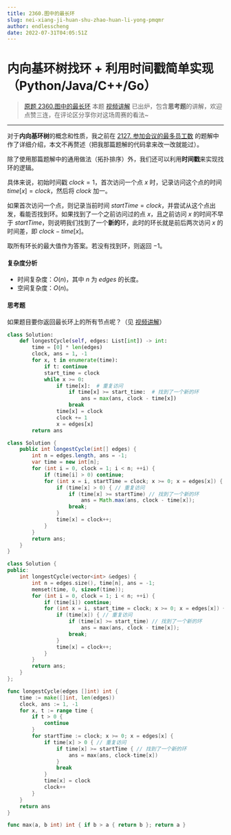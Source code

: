 ```yaml
---
title: 2360.图中的最长环
slug: nei-xiang-ji-huan-shu-zhao-huan-li-yong-pmqmr
author: endlesscheng
date: 2022-07-31T04:05:51Z
---
```

# 内向基环树找环 + 利用时间戳简单实现（Python/Java/C++/Go）
 
> [原题 2360.图中的最长环](https://leetcode.cn/problems/longest-cycle-in-a-graph)
本题 [视频讲解](https://www.bilibili.com/video/BV1Ba411N78j) 已出炉，包含**思考题**的讲解，欢迎点赞三连，在评论区分享你对这场周赛的看法~

---

对于**内向基环树**的概念和性质，我之前在 [2127. 参加会议的最多员工数](https://leetcode.cn/problems/maximum-employees-to-be-invited-to-a-meeting/solution/nei-xiang-ji-huan-shu-tuo-bu-pai-xu-fen-c1i1b/) 的题解中作了详细介绍，本文不再赘述（把我那篇题解的代码拿来改一改就能过）。

除了使用那篇题解中的通用做法（拓扑排序）外，我们还可以利用**时间戳**来实现找环的逻辑。

具体来说，初始时间戳 $\textit{clock}=1$，首次访问一个点 $x$ 时，记录访问这个点的时间 $\textit{time}[x]=\textit{clock}$，然后将 $\textit{clock}$ 加一。

如果首次访问一个点，则记录当前时间 $\textit{startTime}=\textit{clock}$，并尝试从这个点出发，看能否找到环。如果找到了一个之前访问过的点 $x$，且之前访问 $x$ 的时间不早于 $\textit{startTime}$，则说明我们找到了一个**新的**环，此时的环长就是前后两次访问 $x$ 的时间差，即 $\textit{clock}-\textit{time}[x]$。

取所有环长的最大值作为答案。若没有找到环，则返回 $-1$。

#### 复杂度分析

- 时间复杂度：$O(n)$，其中 $n$ 为 $\textit{edges}$ 的长度。
- 空间复杂度：$O(n)$。

#### 思考题

如果题目要你返回最长环上的所有节点呢？（见 [视频讲解](https://www.bilibili.com/video/BV1Ba411N78j)）

```py [sol1-Python3]
class Solution:
    def longestCycle(self, edges: List[int]) -> int:
        time = [0] * len(edges)
        clock, ans = 1, -1
        for x, t in enumerate(time):
            if t: continue
            start_time = clock
            while x >= 0:
                if time[x]:  # 重复访问
                    if time[x] >= start_time:  # 找到了一个新的环
                        ans = max(ans, clock - time[x])
                    break
                time[x] = clock
                clock += 1
                x = edges[x]
        return ans
```

```java [sol1-Java]
class Solution {
    public int longestCycle(int[] edges) {
        int n = edges.length, ans = -1;
        var time = new int[n];
        for (int i = 0, clock = 1; i < n; ++i) {
            if (time[i] > 0) continue;
            for (int x = i, startTime = clock; x >= 0; x = edges[x]) {
                if (time[x] > 0) { // 重复访问
                    if (time[x] >= startTime) // 找到了一个新的环
                        ans = Math.max(ans, clock - time[x]);
                    break;
                }
                time[x] = clock++;
            }
        }
        return ans;
    }
}
```

```cpp [sol1-C++]
class Solution {
public:
    int longestCycle(vector<int> &edges) {
        int n = edges.size(), time[n], ans = -1;
        memset(time, 0, sizeof(time));
        for (int i = 0, clock = 1; i < n; ++i) {
            if (time[i]) continue;
            for (int x = i, start_time = clock; x >= 0; x = edges[x]) {
                if (time[x]) { // 重复访问
                    if (time[x] >= start_time) // 找到了一个新的环
                        ans = max(ans, clock - time[x]);
                    break;
                }
                time[x] = clock++;
            }
        }
        return ans;
    }
};
```

```go [sol1-Go]
func longestCycle(edges []int) int {
	time := make([]int, len(edges))
	clock, ans := 1, -1
	for x, t := range time {
		if t > 0 {
			continue
		}
		for startTime := clock; x >= 0; x = edges[x] {
			if time[x] > 0 { // 重复访问
				if time[x] >= startTime { // 找到了一个新的环
					ans = max(ans, clock-time[x])
				}
				break
			}
			time[x] = clock
			clock++
		}
	}
	return ans
}

func max(a, b int) int { if b > a { return b }; return a }
```


